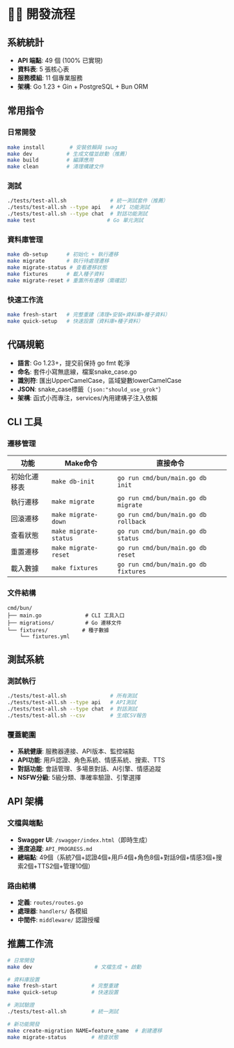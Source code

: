 # 🧑‍💻 開發流程

## 系統統計
- **API 端點**: 49 個 (100% 已實現)
- **資料表**: 5 張核心表
- **服務模組**: 11 個專業服務  
- **架構**: Go 1.23 + Gin + PostgreSQL + Bun ORM

## 常用指令

### 日常開發
```bash
make install        # 安裝依賴與 swag
make dev           # 生成文檔並啟動（推薦）
make build         # 編譯應用
make clean         # 清理構建文件
```

### 測試
```bash
./tests/test-all.sh              # 統一測試套件（推薦）
./tests/test-all.sh --type api   # API 功能測試
./tests/test-all.sh --type chat  # 對話功能測試
make test                       # Go 單元測試
```

### 資料庫管理
```bash
make db-setup      # 初始化 + 執行遷移
make migrate       # 執行待處理遷移
make migrate-status # 查看遷移狀態
make fixtures      # 載入種子資料
make migrate-reset # 重置所有遷移（需確認）
```

### 快速工作流
```bash
make fresh-start   # 完整重建（清理+安裝+資料庫+種子資料）
make quick-setup   # 快速設置（資料庫+種子資料）
```

## 代碼規範

- **語言**: Go 1.23+，提交前保持 go fmt 乾淨
- **命名**: 套件小寫無底線，檔案snake_case.go
- **識別符**: 匯出UpperCamelCase，區域變數lowerCamelCase  
- **JSON**: snake_case標籤（`json:"should_use_grok"`）
- **架構**: 函式小而專注，services/內用建構子注入依賴

## CLI 工具

### 遷移管理
| 功能 | Make命令 | 直接命令 |
|------|----------|----------|
| 初始化遷移表 | `make db-init` | `go run cmd/bun/main.go db init` |
| 執行遷移 | `make migrate` | `go run cmd/bun/main.go db migrate` |
| 回滾遷移 | `make migrate-down` | `go run cmd/bun/main.go db rollback` |
| 查看狀態 | `make migrate-status` | `go run cmd/bun/main.go db status` |
| 重置遷移 | `make migrate-reset` | `go run cmd/bun/main.go db reset` |
| 載入數據 | `make fixtures` | `go run cmd/bun/main.go db fixtures` |

### 文件結構
```
cmd/bun/
├── main.go              # CLI 工具入口
├── migrations/          # Go 遷移文件
└── fixtures/           # 種子數據
    └── fixtures.yml
```

## 測試系統

### 測試執行
```bash
./tests/test-all.sh              # 所有測試
./tests/test-all.sh --type api   # API測試  
./tests/test-all.sh --type chat  # 對話測試
./tests/test-all.sh --csv        # 生成CSV報告
```

### 覆蓋範圍
- **系統健康**: 服務器連接、API版本、監控端點
- **API功能**: 用戶認證、角色系統、情感系統、搜索、TTS
- **對話功能**: 會話管理、多場景對話、AI引擎、情感追蹤
- **NSFW分級**: 5級分類、準確率驗證、引擎選擇

## API 架構

### 文檔與端點
- **Swagger UI**: `/swagger/index.html`（即時生成）
- **進度追蹤**: `API_PROGRESS.md`
- **總端點**: 49個（系統7個+認證4個+用戶4個+角色8個+對話9個+情感3個+搜索2個+TTS2個+管理10個）

### 路由結構
- **定義**: `routes/routes.go`
- **處理器**: `handlers/` 各模組
- **中間件**: `middleware/` 認證授權

## 推薦工作流

```bash
# 日常開發
make dev                    # 文檔生成 + 啟動

# 資料庫設置  
make fresh-start           # 完整重建
make quick-setup           # 快速設置

# 測試驗證
./tests/test-all.sh        # 統一測試

# 新功能開發
make create-migration NAME=feature_name  # 創建遷移
make migrate-status        # 檢查狀態
```

